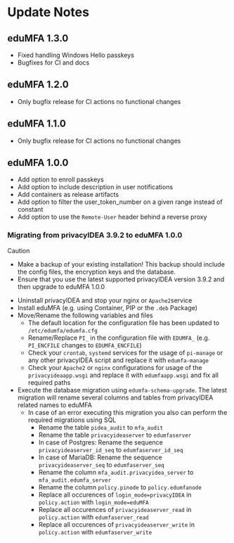 # Update Notes

## eduMFA 1.3.0

* Fixed handling Windows Hello passkeys
* Bugfixes for CI and docs

## eduMFA 1.2.0

* Only bugfix release for CI actions no functional changes

## eduMFA 1.1.0

* Only bugfix release for CI actions no functional changes

## eduMFA 1.0.0

* Add option to enroll passkeys
* Add option to include description in user notifications
* Add containers as release artifacts
* Add option to filter the user_token_number on a given range instead of constant
* Add option to use the `Remote-User` header behind a reverse proxy

### Migrating from privacyIDEA 3.9.2 to eduMFA 1.0.0

> [!CAUTION]
>  * Make a backup of your existing installation! This backup should include the config files, the encryption keys and the database.
>  * Ensure that you use the latest supported privacyIDEA version 3.9.2 and then upgrade to eduMFA 1.0.0

* Uninstall privacyIDEA and stop your nginx or `Apache2`service
* Install eduMFA (e.g. using Container, PIP or the `.deb` Package)
* Move/Rename the following variables and files
  * The default location for the configuration file has been updated to `/etc/edumfa/edumfa.cfg`
  * Rename/Replace `PI_` in the configuration file with `EDUMFA_` (e.g. `PI_ENCFILE` changes to `EDUMFA_ENCFILE`)
  * Check your `crontab`, `systemd` services for the usage of `pi-manage` or any other privacyIDEA script and replace it with `edumfa-manage`
  * Check your `Apache2` or `nginx` configurations for usage of the `privacyideaapp.wsgi` and replace it with `edumfaapp.wsgi` and fix all required paths
* Execute the database migration using `edumfa-schema-upgrade`. 
The latest migration will rename several columns and tables from privacyIDEA related names to eduMFA 
  * In case of an error executing this migration you also can perform the required migrations using SQL
    * Rename the table `pidea_audit` to `mfa_audit`
    * Rename the table `privacyideaserver` to `edumfaserver`
    * In case of Postgres: Rename the sequence `privacyideaserver_id_seq` to `edumfaserver_id_seq`
    * In case of MariaDB: Rename the sequence `privacyideaserver_seq` to `edumfaserver_seq`
    * Rename the column `mfa_audit.privacyidea_server` to `mfa_audit.edumfa_server`
    * Rename the column `policy.pinode` to `policy.edumfanode`
    * Replace all occurences of `login_mode=privacyIDEA` in `policy.action` with `login_mode=eduMFA`
    * Replace all occurences of `privacyideaserver_read` in `policy.action` with `edumfaserver_read`
    * Replace all occurences of `privacyideaserver_write` in `policy.action` with `edumfaserver_write`